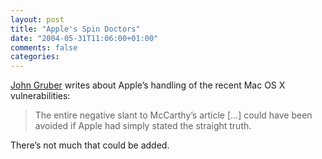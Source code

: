```yaml
---
layout: post
title: "Apple's Spin Doctors"
date: "2004-05-31T11:06:00+01:00"
comments: false
categories: 
---
```


<p><a href="http://daringfireball.net/2004/05/security_cannot_be_spun">John Gruber</a> writes about Apple&#8217;s handling of the recent Mac OS X vulnerabilities:</p>

<blockquote>
<p>The entire negative slant to McCarthy&#8217;s article [&#8230;] could have been avoided if Apple had simply stated the straight truth.</p>
</blockquote>

<p>There&#8217;s not much that could be added.</p>



